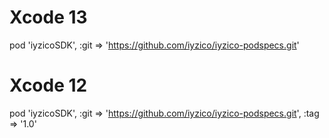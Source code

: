 # Xcode 13

pod 'iyzicoSDK', :git => 'https://github.com/iyzico/iyzico-podspecs.git'

# Xcode 12

pod 'iyzicoSDK', :git => 'https://github.com/iyzico/iyzico-podspecs.git', :tag => '1.0'

